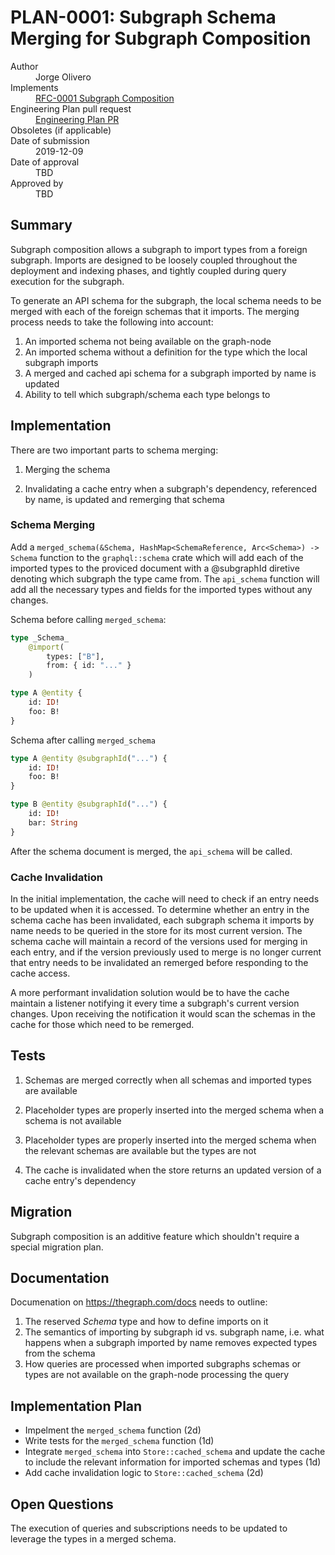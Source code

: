# PLAN-0001: Subgraph Schema Merging for Subgraph Composition

<dl>
  <dt>Author</dt>
  <dd>Jorge Olivero</dd>

  <dt>Implements</dt>
  <dd><a href="../rfcs/0001-subgraph-composition.md">RFC-0001 Subgraph Composition</a></dd>

  <dt>Engineering Plan pull request</dt>
  <dd><a href="https://github.com/graphprotocol/rfcs/pull/5">Engineering Plan PR</a></dd>

  <dt>Obsoletes (if applicable)</dt>

  <dt>Date of submission</dt>
  <dd>2019-12-09</dd>

  <dt>Date of approval</dt>
  <dd>TBD</dd>

  <dt>Approved by</dt>
  <dd>TBD</dd>
</dl>

## Summary

Subgraph composition allows a subgraph to import types from a foreign subgraph. Imports are designed to be loosely coupled throughout the deployment and indexing phases, and tightly coupled during query execution for the subgraph.

To generate an API schema for the subgraph, the local schema needs to be merged with each of the foreign schemas that it imports. The merging process needs to take the following into account:

1. An imported schema not being available on the graph-node
2. An imported schema without a definition for the type which the local subgraph imports
3. A merged and cached api schema for a subgraph imported by name is updated
4. Ability to tell which subgraph/schema each type belongs to

## Implementation

There are two important parts to schema merging:

1. Merging the schema

2. Invalidating a cache entry when a subgraph's dependency, referenced by name, is updated and remerging that schema

### Schema Merging

Add a `merged_schema(&Schema, HashMap<SchemaReference, Arc<Schema>) -> Schema` function to the `graphql::schema` crate which will add each of the imported 
types to the proviced document with a @subgraphId diretive denoting which subgraph the type came from. The `api_schema` function will add all the necessary types and fields for the imported types without any changes.

Schema before calling `merged_schema`:

```graphql
type _Schema_
	@import(
		types: ["B"],
		from: { id: "..." }
	)

type A @entity {
	id: ID!
	foo: B!
}
```

Schema after calling `merged_schema`

```graphql
type A @entity @subgraphId("...") {
	id: ID!
	foo: B!
}

type B @entity @subgraphId("...") {
	id: ID!
	bar: String
}
```

After the schema document is merged, the `api_schema` will be called.

### Cache Invalidation

In the initial implementation, the cache will need to check if an entry needs to be updated when it is accessed. To determine whether an entry in the schema cache has been invalidated, each subgraph schema it imports by name needs to be queried in the store for its most current version. The schema cache will maintain a record of the versions used for merging in each entry, and if the version previously used to merge is no longer current that entry needs to be invalidated an remerged before responding to the cache access.

A more performant invalidation solution would be to have the cache maintain a listener notifying it every time a subgraph's current version changes. Upon receiving the notification it would scan the schemas in the cache for those which need to be remerged.


## Tests

1. Schemas are merged correctly when all schemas and imported types are available

2. Placeholder types are properly inserted into the merged schema when a schema is not available

3. Placeholder types are properly inserted into the merged schema when the relevant schemas are available but the types are not

4. The cache is invalidated when the store returns an updated version of a cache entry's dependency

## Migration

Subgraph composition is an additive feature which shouldn't require a special migration plan.

## Documentation

Documenation on https://thegraph.com/docs needs to outline:

1. The reserved _Schema_ type and how to define imports on it
2. The semantics of importing by subgraph id vs. subgraph name, i.e. what happens when a subgraph imported by name removes expected types from the schema
3. How queries are processed when imported subgraphs schemas or types are not available on the graph-node processing the query

## Implementation Plan

- Impelment the `merged_schema` function (2d)
- Write tests for the `merged_schema` function (1d)
- Integrate `merged_schema` into `Store::cached_schema` and update the cache to include the relevant information for imported schemas and types (1d)
- Add cache invalidation logic to `Store::cached_schema` (2d)

## Open Questions

The execution of queries and subscriptions needs to be updated to leverage the types in a merged schema.
